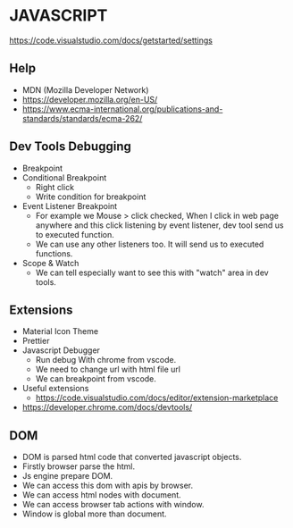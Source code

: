# JAVASCRIPT
https://code.visualstudio.com/docs/getstarted/settings

## Help
- MDN (Mozilla Developer Network)
- https://developer.mozilla.org/en-US/
- https://www.ecma-international.org/publications-and-standards/standards/ecma-262/

## Dev Tools Debugging
- Breakpoint
- Conditional Breakpoint
  - Right click
  - Write condition for breakpoint
- Event Listener Breakpoint
  - For example we Mouse > click checked, When I click in web page anywhere and this click listening by event listener, dev tool send us to executed function.
  - We can use any other listeners too. It will send us to executed functions.
- Scope & Watch
  - We can tell especially want to see this with "watch" area in dev tools.


## Extensions
- Material Icon Theme
- Prettier
- Javascript Debugger
  - Run debug With chrome from vscode.
  - We need to change url with html file url
  - We can breakpoint from vscode.
- Useful extensions
  - https://code.visualstudio.com/docs/editor/extension-marketplace
- https://developer.chrome.com/docs/devtools/


## DOM
- DOM is parsed html code that converted javascript objects.
- Firstly browser parse the html.
- Js engine prepare DOM.
- We can access this dom with apis by browser.
- We can access html nodes with document.
- We can access browser tab actions with window.
- Window is global more than document.